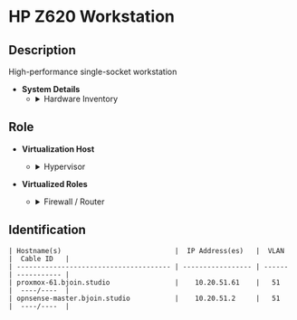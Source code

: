 # HP Z620 Workstation

## Description
High-performance single-socket workstation

- **System Details**
    - <details>
        <summary>Hardware Inventory</summary>
        <details>
        <summary>CPU</summary>

            1 x Intel XEON E5-2620 6-Core

        </details>
        <details>
        <summary>RAM</summary>

            32GB DDR3 ECC Registered

        </details>

        <details>
        <summary>Network Interfaces</summary>

            - 1x Intel 82574L (onboard) - Proxmox Host Connection
            - 1x Intel 82579LM (onboard) - Proxmox Host Management
            - 1x Intel 4-Port 82571EB/82571GB — OPNsense VM [WAN]  
            - 1x 10Gb Solarflare SFC9020 — OPNsense VM [LAN] (VLAN Trunk & Firewall)

        </details>

        <details>
        <summary>Storage</summary>

            - 1x 240GB SSD – Boot  
            - 2x 500GB SSD (ZFS MIRROR)  
            - 2x 1TB USB SSD (ZFS MIRROR)

        </details>

        <details>
        <summary>Power</summary>

            - 1x 650W

        </details>
    </details>

## Role
- **Virtualization Host**
    - <details>
        <summary>Hypervisor</summary>

        - ProxmoxPVE 9  

        </details>
    </details>

- **Virtualized Roles**
    - <details>
        <summary>Firewall / Router</summary>

        - OPNsense firewall/router VM  

        </details>
    </details>

## Identification
```
| Hostname(s)                            |  IP Address(es)   |  VLAN  |  Cable ID   |
| -------------------------------------- | ----------------- | ------ | ----------- |
| proxmox-61.bjoin.studio                |    10.20.51.61    |   51   |  ----/----  |
| opnsense-master.bjoin.studio           |    10.20.51.2     |   51   |  ----/----  |
```
